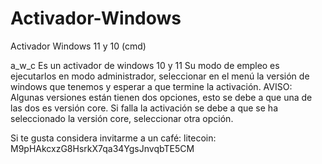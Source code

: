 # Activador-Windows
Activador Windows 11 y 10 (cmd)

a_w_c Es un activador de windows 10 y 11 
Su modo de empleo es ejecutarlos en modo administrador, seleccionar en el menú la versión de windows que tenemos y esperar a que termine la activación.
 AVISO: Algunas versiones están tienen dos opciones, esto se debe a que una de las dos es versión core.
        Si falla la activación se debe a que se ha seleccionado la versión core, seleccionar otra opción.

Si te gusta considera invitarme a un café:
litecoin: M9pHAkcxzG8HsrkX7qa34YgsJnvqbTE5CM
